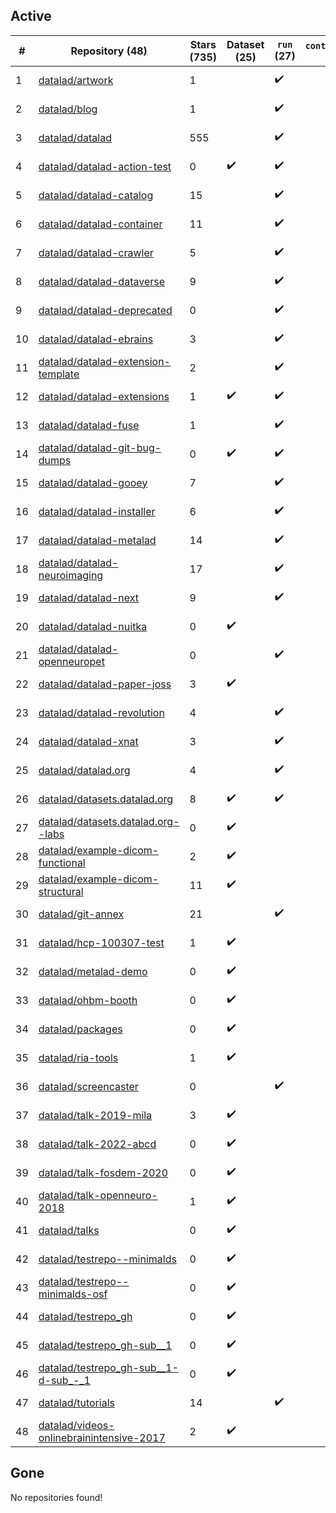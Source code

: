 ## Active
| # | Repository (48) | Stars (735) | Dataset (25) | `run` (27) | `containers-run` | Last Modified |
| --- | --- | --- | --- | --- | --- | --- |
| 1 | [datalad/artwork](https://github.com/datalad/artwork) | 1 |  | :heavy_check_mark: |  | 2024-08-08 09:09:32+00:00 |
| 2 | [datalad/blog](https://github.com/datalad/blog) | 1 |  | :heavy_check_mark: |  | 2024-08-05 15:13:05+00:00 |
| 3 | [datalad/datalad](https://github.com/datalad/datalad) | 555 |  | :heavy_check_mark: |  | 2024-12-17 17:34:12+00:00 |
| 4 | [datalad/datalad-action-test](https://github.com/datalad/datalad-action-test) | 0 | :heavy_check_mark: | :heavy_check_mark: |  | 2023-02-10 01:42:57+00:00 |
| 5 | [datalad/datalad-catalog](https://github.com/datalad/datalad-catalog) | 15 |  | :heavy_check_mark: |  | 2024-11-28 20:35:52+00:00 |
| 6 | [datalad/datalad-container](https://github.com/datalad/datalad-container) | 11 |  | :heavy_check_mark: |  | 2024-09-16 16:02:36+00:00 |
| 7 | [datalad/datalad-crawler](https://github.com/datalad/datalad-crawler) | 5 |  | :heavy_check_mark: |  | 2024-11-18 13:52:06+00:00 |
| 8 | [datalad/datalad-dataverse](https://github.com/datalad/datalad-dataverse) | 9 |  | :heavy_check_mark: |  | 2024-10-29 14:50:42+00:00 |
| 9 | [datalad/datalad-deprecated](https://github.com/datalad/datalad-deprecated) | 0 |  | :heavy_check_mark: |  | 2024-03-25 12:32:06+00:00 |
| 10 | [datalad/datalad-ebrains](https://github.com/datalad/datalad-ebrains) | 3 |  | :heavy_check_mark: |  | 2023-07-14 11:33:10+00:00 |
| 11 | [datalad/datalad-extension-template](https://github.com/datalad/datalad-extension-template) | 2 |  | :heavy_check_mark: |  | 2024-07-19 10:25:05+00:00 |
| 12 | [datalad/datalad-extensions](https://github.com/datalad/datalad-extensions) | 1 | :heavy_check_mark: | :heavy_check_mark: |  | 2025-01-08 12:23:11+00:00 |
| 13 | [datalad/datalad-fuse](https://github.com/datalad/datalad-fuse) | 1 |  | :heavy_check_mark: |  | 2024-11-18 16:22:19+00:00 |
| 14 | [datalad/datalad-git-bug-dumps](https://github.com/datalad/datalad-git-bug-dumps) | 0 | :heavy_check_mark: | :heavy_check_mark: |  | 2021-04-08 18:04:01+00:00 |
| 15 | [datalad/datalad-gooey](https://github.com/datalad/datalad-gooey) | 7 |  | :heavy_check_mark: |  | 2024-02-20 12:08:16+00:00 |
| 16 | [datalad/datalad-installer](https://github.com/datalad/datalad-installer) | 6 |  | :heavy_check_mark: |  | 2024-12-13 22:55:18+00:00 |
| 17 | [datalad/datalad-metalad](https://github.com/datalad/datalad-metalad) | 14 |  | :heavy_check_mark: |  | 2024-01-23 15:25:21+00:00 |
| 18 | [datalad/datalad-neuroimaging](https://github.com/datalad/datalad-neuroimaging) | 17 |  | :heavy_check_mark: |  | 2024-12-09 22:10:13+00:00 |
| 19 | [datalad/datalad-next](https://github.com/datalad/datalad-next) | 9 |  | :heavy_check_mark: |  | 2024-12-17 10:05:02+00:00 |
| 20 | [datalad/datalad-nuitka](https://github.com/datalad/datalad-nuitka) | 0 | :heavy_check_mark: |  |  | 2022-08-12 17:13:20+00:00 |
| 21 | [datalad/datalad-openneuropet](https://github.com/datalad/datalad-openneuropet) | 0 |  | :heavy_check_mark: |  | 2023-09-11 09:54:12+00:00 |
| 22 | [datalad/datalad-paper-joss](https://github.com/datalad/datalad-paper-joss) | 3 | :heavy_check_mark: |  |  | 2021-06-26 04:05:27+00:00 |
| 23 | [datalad/datalad-revolution](https://github.com/datalad/datalad-revolution) | 4 |  | :heavy_check_mark: |  | 2019-05-14 21:39:49+00:00 |
| 24 | [datalad/datalad-xnat](https://github.com/datalad/datalad-xnat) | 3 |  | :heavy_check_mark: |  | 2023-12-11 21:36:41+00:00 |
| 25 | [datalad/datalad.org](https://github.com/datalad/datalad.org) | 4 |  | :heavy_check_mark: |  | 2025-02-03 01:19:30+00:00 |
| 26 | [datalad/datasets.datalad.org](https://github.com/datalad/datasets.datalad.org) | 8 | :heavy_check_mark: | :heavy_check_mark: |  | 2025-01-16 19:48:26+00:00 |
| 27 | [datalad/datasets.datalad.org--labs](https://github.com/datalad/datasets.datalad.org--labs) | 0 | :heavy_check_mark: |  |  | 2018-05-18 20:47:27+00:00 |
| 28 | [datalad/example-dicom-functional](https://github.com/datalad/example-dicom-functional) | 2 | :heavy_check_mark: |  |  | 2018-04-27 06:57:04+00:00 |
| 29 | [datalad/example-dicom-structural](https://github.com/datalad/example-dicom-structural) | 11 | :heavy_check_mark: |  |  | 2018-04-27 07:40:52+00:00 |
| 30 | [datalad/git-annex](https://github.com/datalad/git-annex) | 21 |  | :heavy_check_mark: |  | 2025-01-31 00:40:58+00:00 |
| 31 | [datalad/hcp-100307-test](https://github.com/datalad/hcp-100307-test) | 1 | :heavy_check_mark: |  |  | 2017-11-29 14:33:44+00:00 |
| 32 | [datalad/metalad-demo](https://github.com/datalad/metalad-demo) | 0 | :heavy_check_mark: |  |  | 2023-01-30 14:55:28+00:00 |
| 33 | [datalad/ohbm-booth](https://github.com/datalad/ohbm-booth) | 0 | :heavy_check_mark: |  |  | 2020-06-22 21:54:46+00:00 |
| 34 | [datalad/packages](https://github.com/datalad/packages) | 0 | :heavy_check_mark: |  |  | 2020-10-25 15:09:21+00:00 |
| 35 | [datalad/ria-tools](https://github.com/datalad/ria-tools) | 1 | :heavy_check_mark: |  |  | 2021-04-21 13:42:23+00:00 |
| 36 | [datalad/screencaster](https://github.com/datalad/screencaster) | 0 |  | :heavy_check_mark: |  | 2022-03-01 14:07:44+00:00 |
| 37 | [datalad/talk-2019-mila](https://github.com/datalad/talk-2019-mila) | 3 | :heavy_check_mark: |  |  | 2019-03-28 13:36:31+00:00 |
| 38 | [datalad/talk-2022-abcd](https://github.com/datalad/talk-2022-abcd) | 0 | :heavy_check_mark: |  |  | 2022-03-14 13:42:21+00:00 |
| 39 | [datalad/talk-fosdem-2020](https://github.com/datalad/talk-fosdem-2020) | 0 | :heavy_check_mark: |  |  | 2020-02-01 11:04:11+00:00 |
| 40 | [datalad/talk-openneuro-2018](https://github.com/datalad/talk-openneuro-2018) | 1 | :heavy_check_mark: |  |  | 2019-03-26 02:46:11+00:00 |
| 41 | [datalad/talks](https://github.com/datalad/talks) | 0 | :heavy_check_mark: |  |  | 2018-10-12 18:28:52+00:00 |
| 42 | [datalad/testrepo--minimalds](https://github.com/datalad/testrepo--minimalds) | 0 | :heavy_check_mark: |  |  | 2023-03-16 15:09:28+00:00 |
| 43 | [datalad/testrepo--minimalds-osf](https://github.com/datalad/testrepo--minimalds-osf) | 0 | :heavy_check_mark: |  |  | 2020-06-20 11:29:48+00:00 |
| 44 | [datalad/testrepo_gh](https://github.com/datalad/testrepo_gh) | 0 | :heavy_check_mark: |  |  | 2021-06-03 19:20:15+00:00 |
| 45 | [datalad/testrepo_gh-sub__1](https://github.com/datalad/testrepo_gh-sub__1) | 0 | :heavy_check_mark: |  |  | 2021-06-03 19:20:08+00:00 |
| 46 | [datalad/testrepo_gh-sub__1-d-sub_-_1](https://github.com/datalad/testrepo_gh-sub__1-d-sub_-_1) | 0 | :heavy_check_mark: |  |  | 2021-06-03 19:19:59+00:00 |
| 47 | [datalad/tutorials](https://github.com/datalad/tutorials) | 14 |  | :heavy_check_mark: |  | 2023-08-03 21:01:44+00:00 |
| 48 | [datalad/videos-onlinebrainintensive-2017](https://github.com/datalad/videos-onlinebrainintensive-2017) | 2 | :heavy_check_mark: |  |  | 2018-01-22 16:59:22+00:00 |

## Gone
No repositories found!
